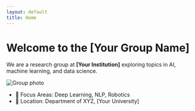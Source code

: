 ```yaml
---
layout: default
title: Home
---
```


# Welcome to the [Your Group Name]

We are a research group at **[Your Institution]** exploring topics in AI, machine learning, and data science.

![Group photo](assets/images/group.jpg)

- 🎯 Focus Areas: Deep Learning, NLP, Robotics
- 📍 Location: Department of XYZ, [Your University]
